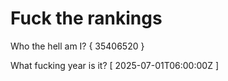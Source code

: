 # Fuck the rankings

Who the hell am I?
{ 35406520 }

What fucking year is it?
[ 2025-07-01T06:00:00Z ]
